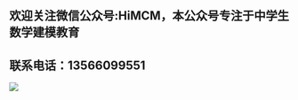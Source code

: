 ## 欢迎关注微信公众号:HiMCM，本公众号专注于中学生数学建模教育


## 联系电话：13566099551　


![](https://avatars.githubusercontent.com/u/16745793?s=400&u=db8dd5e17cb335a604d4d395a4d135bafe74c470&v=4)
